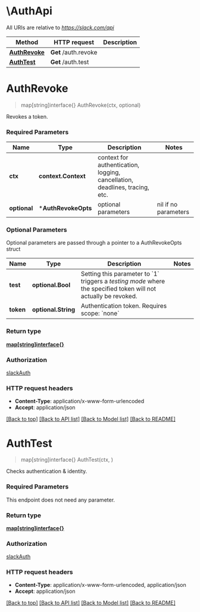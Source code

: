 # \AuthApi

All URIs are relative to *https://slack.com/api*

Method | HTTP request | Description
------------- | ------------- | -------------
[**AuthRevoke**](AuthApi.md#AuthRevoke) | **Get** /auth.revoke | 
[**AuthTest**](AuthApi.md#AuthTest) | **Get** /auth.test | 


# **AuthRevoke**
> map[string]interface{} AuthRevoke(ctx, optional)


Revokes a token.

### Required Parameters

Name | Type | Description  | Notes
------------- | ------------- | ------------- | -------------
 **ctx** | **context.Context** | context for authentication, logging, cancellation, deadlines, tracing, etc.
 **optional** | ***AuthRevokeOpts** | optional parameters | nil if no parameters

### Optional Parameters
Optional parameters are passed through a pointer to a AuthRevokeOpts struct

Name | Type | Description  | Notes
------------- | ------------- | ------------- | -------------
 **test** | **optional.Bool**| Setting this parameter to &#x60;1&#x60; triggers a _testing mode_ where the specified token will not actually be revoked. | 
 **token** | **optional.String**| Authentication token. Requires scope: &#x60;none&#x60; | 

### Return type

[**map[string]interface{}**](interface{}.md)

### Authorization

[slackAuth](../README.md#slackAuth)

### HTTP request headers

 - **Content-Type**: application/x-www-form-urlencoded
 - **Accept**: application/json

[[Back to top]](#) [[Back to API list]](../README.md#documentation-for-api-endpoints) [[Back to Model list]](../README.md#documentation-for-models) [[Back to README]](../README.md)

# **AuthTest**
> map[string]interface{} AuthTest(ctx, )


Checks authentication & identity.

### Required Parameters
This endpoint does not need any parameter.

### Return type

[**map[string]interface{}**](interface{}.md)

### Authorization

[slackAuth](../README.md#slackAuth)

### HTTP request headers

 - **Content-Type**: application/x-www-form-urlencoded, application/json
 - **Accept**: application/json

[[Back to top]](#) [[Back to API list]](../README.md#documentation-for-api-endpoints) [[Back to Model list]](../README.md#documentation-for-models) [[Back to README]](../README.md)

